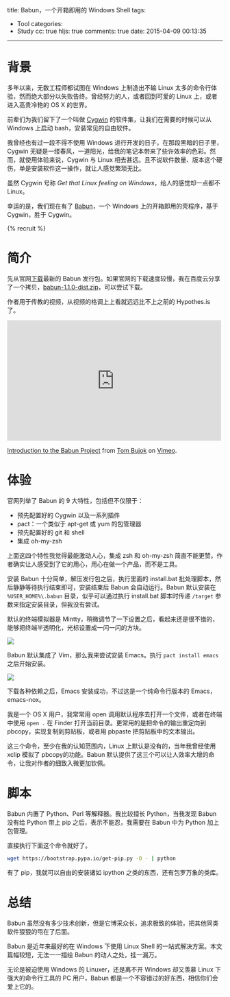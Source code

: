 title: Babun，一个开箱即用的 Windows Shell
tags:
  - Tool
categories:
  - Study
cc: true
hljs: true
comments: true
date: 2015-04-09 00:13:35
---

# 背景 #

多年以来，无数工程师都试图在 Windows 上制造出不输 Linux 太多的命令行体验，然而绝大部分以失败告终。曾经努力的人，或者回到可爱的 Linux 上，或者进入高贵冷艳的 OS X 的世界。

前辈们为我们留下了一个叫做 [Cygwin][1] 的软件集，让我们在需要的时候可以从 Windows 上启动 bash，安装常见的自由软件。

我曾经也有过一段不得不使用 Windows 进行开发的日子，在那段黑暗的日子里，Cygwin 无疑是一缕春风，一道阳光，给我的笔记本带来了些许效率的色彩。然而，就使用体验来说，Cygwin 与 Linux 相去甚远。且不说软件数量、版本这个硬伤，单是安装软件这一操作，就让人感觉繁琐无比。

虽然 Cygwin 号称 *Get that Linux feeling on Windows*，给人的感觉却一点都不 Linux。

幸运的是，我们现在有了 [Babun][3]，一个 Windows 上的开箱即用的壳程序，基于 Cygwin，胜于 Cygwin。

<!-- more --><!-- indicate-the-source -->

{% recruit %}

# 简介 #

先从官网[下载][4]最新的 Babun 发行包。如果官网的下载速度较慢，我在百度云分享了一个拷贝，[babun-1.1.0-dist.zip][2]，可以尝试下载。

作者用于传教的视频，从视频的格调上上看就远远比不上之前的 Hypothes.is 了。

<div class="video-container">
    <iframe src="https://player.vimeo.com/video/95045348" width="500" height="281" frameborder="0" webkitallowfullscreen mozallowfullscreen allowfullscreen></iframe> <p><a href="https://vimeo.com/95045348">Introduction to the Babun Project</a> from <a href="https://vimeo.com/user27987527">Tom Bujok</a> on <a href="https://vimeo.com">Vimeo</a>.</p>
</div>

# 体验 #

官网列举了 Babun 的 9 大特性，包括但不仅限于：

+ 预先配置好的 Cygwin 以及一系列插件
+ pact：一个类似于 apt-get 或 yum 的包管理器
+ 预先配置好的 git 和 shell
+ 集成 oh-my-zsh

上面这四个特性我觉得最能激动人心，集成 zsh 和 oh-my-zsh 简直不能更赞。作者确实让人感受到了它的用心，用心在做一个产品，而不是工具。

安装 Babun 十分简单，解压发行包之后，执行里面的 install.bat 批处理脚本，然后静静等待执行结束即可，安装结束后 Babun 会自动运行。Babun 默认安装在 `%USER_HOME%\.babun` 目录，似乎可以通过执行 install.bat 脚本时传递 `/target` 参数来指定安装目录，但我没有尝试。

默认的终端模拟器是 Mintty，稍微调节了一下设置之后，看起来还是很不错的，能够把终端半透明化，光标设置成一闪一闪的方块。

![](https://ws4.sinaimg.cn/large/e724cbefgw1exdxigvwxuj20bo06x3ys.jpg)

Babun 默认集成了 Vim，那么我来尝试安装 Emacs。执行 `pact install emacs` 之后开始安装。

![](https://ws2.sinaimg.cn/large/e724cbefgw1exdxj2y6zfj20bn06x403.jpg)

下载各种依赖之后，Emacs 安装成功，不过这是一个纯命令行版本的 Emacs，emacs-nox。

我是一个 OS X 用户，我常常用 open 调用默认程序去打开一个文件，或者在终端中使用 `open .` 在 Finder 打开当前目录。更常用的是把命令的输出重定向到 pbcopy，实现复制到剪贴板，或者用 pbpaste 把剪贴板中的文本输出。

这三个命令，至少在我的认知范围内，Linux 上默认是没有的，当年我曾经使用 xclip 模拟了 pbcopy的功能。Babun 默认提供了这三个可以让人效率大增的命令，让我对作者的细致入微更加钦佩。

# 脚本 #

Babun 内置了 Python、Perl 等解释器。我比较擅长 Python，当我发现 Babun 没有给 Python 带上 pip 之后，表示不能忍，我需要在 Babun 中为 Python 加上包管理。

直接执行下面这个命令就好了。

```bash
wget https://bootstrap.pypa.io/get-pip.py -O - | python
```

有了 pip，我就可以自由的安装诸如 ipython 之类的东西，还有包罗万象的类库。

# 总结 #

Babun 虽然没有多少技术创新，但是它博采众长，追求极致的体验，把其他同类软件狠狠的甩在了后面。

Babun 是近年来最好的在 Windows 下使用 Linux Shell 的一站式解决方案。本文篇幅较短，无法一一描绘 Babun 的动人之处，挂一漏万。

无论是被迫使用 Windows 的 Linuxer，还是离不开 Windows 却又羡慕 Linux 下强大的命令行工具的 PC 用户，Babun 都是一个不容错过的好东西，相信你们会爱上它的。


[1]: https://www.cygwin.com
[2]: http://pan.baidu.com/s/1eQ7yal0
[3]: http://babun.github.io
[4]: http://projects.reficio.org/babun/download


